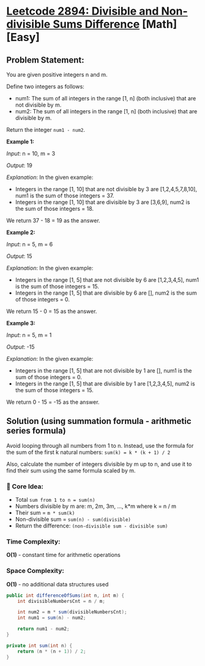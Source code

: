 # [Leetcode 2894: Divisible and Non-divisible Sums Difference](https://leetcode.com/problems/divisible-and-non-divisible-sums-difference/description/) [Math] [Easy]

## Problem Statement:
You are given positive integers n and m.

Define two integers as follows:
* num1: The sum of all integers in the range [1, n] (both inclusive) that are not divisible by m.
* num2: The sum of all integers in the range [1, n] (both inclusive) that are divisible by m.


Return the integer `num1 - num2`.

**Example 1:**

_Input_: n = 10, m = 3

_Output_: 19

_Explanation_: In the given example:
- Integers in the range [1, 10] that are not divisible by 3 are [1,2,4,5,7,8,10], num1 is the sum of those integers = 37.
- Integers in the range [1, 10] that are divisible by 3 are [3,6,9], num2 is the sum of those integers = 18. 

We return 37 - 18 = 19 as the answer.

**Example 2:**

_Input_: n = 5, m = 6

_Output_: 15

_Explanation_: In the given example:
- Integers in the range [1, 5] that are not divisible by 6 are [1,2,3,4,5], num1 is the sum of those integers = 15.
- Integers in the range [1, 5] that are divisible by 6 are [], num2 is the sum of those integers = 0.

We return 15 - 0 = 15 as the answer.

**Example 3:**

_Input_: n = 5, m = 1

_Output_: -15

_Explanation_: In the given example:
- Integers in the range [1, 5] that are not divisible by 1 are [], num1 is the sum of those integers = 0.
- Integers in the range [1, 5] that are divisible by 1 are [1,2,3,4,5], num2 is the sum of those integers = 15.
  
We return 0 - 15 = -15 as the answer.

## Solution (using summation formula - arithmetic series formula)
Avoid looping through all numbers from 1 to n. Instead, use the formula for the sum of the first k natural numbers:
`sum(k) = k * (k + 1) / 2`

Also, calculate the number of integers divisible by m up to n, and use it to find their sum using the same formula scaled by m.

### 🧠 Core Idea:
* Total `sum from 1 to n = sum(n)`
* Numbers divisible by m are: m, 2m, 3m, ..., k*m where k = n / m
* Their sum = `m * sum(k)`
* Non-divisible sum = `sum(n) - sum(divisible)`
* Return the difference: `(non-divisible sum - divisible sum)`

### Time Complexity:
**O(1)** - constant time for arithmetic operations

### Space Complexity:
**O(1)** - no additional data structures used

```java
public int differenceOfSums(int n, int m) {
    int divisibleNumbersCnt = n / m;

    int num2 = m * sum(divisibleNumbersCnt);
    int num1 = sum(n) - num2;

    return num1 - num2;
}

private int sum(int n) {
    return (n * (n + 1)) / 2;
}
```
